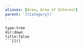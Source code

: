 ```yaml
---
aliases: [Area, Area of Interest]
parent: '[[Category]]'
---
```

```breadcrumbs
type:tree
dir:down
title:false
```[]()
